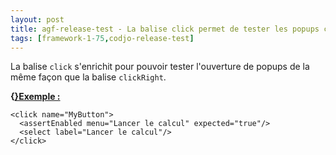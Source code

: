 ```yaml
---
layout: post
title: agf-release-test - La balise click permet de tester les popups comme clickRight
tags: [framework-1-75,codjo-release-test]
---
```

La balise ```click``` s'enrichit pour pouvoir tester l'ouverture de popups de la même façon que la balise ```clickRight```.

**{<u>}Exemple :</u>**
```
<click name="MyButton">
  <assertEnabled menu="Lancer le calcul" expected="true"/>
  <select label="Lancer le calcul"/>
</click>
```
